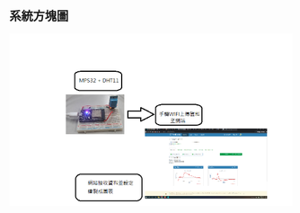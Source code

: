 ## 系統方塊圖
![](https://github.com/01053007/MCU-project/blob/main/images/Thinkspeakcom_2.png?raw=true)
